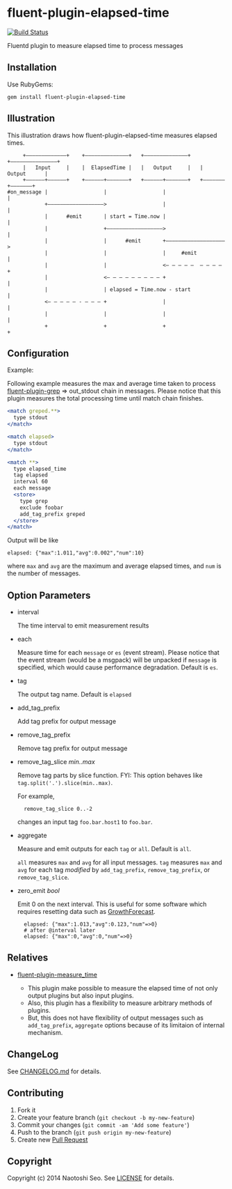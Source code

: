 # fluent-plugin-elapsed-time

[![Build Status](https://secure.travis-ci.org/sonots/fluent-plugin-elapsed-time.png?branch=master)](http://travis-ci.org/sonots/fluent-plugin-elapsed-time)

Fluentd plugin to measure elapsed time to process messages

## Installation

Use RubyGems:

    gem install fluent-plugin-elapsed-time

## Illustration

This illustration draws how fluent-plugin-elapsed-time measures elapsed times.

```
     +–––––––––––––+    +––––––––––––––+   +––––––––––––––+   +–––––––––––––––+
     |   Input     |    |  ElapsedTime |   |   Output     |   |   Output      |
     +––––––+––––––+    +––––––+–––––––+   +––––––+–––––––+   +–––––––+–––––––+
#on_message |                  |                  |                   |
            +––––––––––––––––––>                  |                   |
            |      #emit       | start = Time.now |                   |
            |                  +––––––––––––––––––>                   |
            |                  |      #emit       +–––––––––––––––––––>        
            |                  |                  |     #emit         |        
            |                  |                  <– – – – –  – – – – +        
            |                  <– – – – – – – – – +                   |
            |                  | elapsed = Time.now - start           |
            <– – – – – - – – – +                  |                   |
            |                  |                  |                   |
            +                  +                  +                   +
```

## Configuration

Example:

Following example measures the max and average time taken to process [fluent-plugin-grep](https://github.com/sonots/fluent-plugin-grep) => out_stdout chain in messages. Please notice that this plugin measures the total processing time until match chain finishes.

```apache
<match greped.**>
  type stdout
</match>

<match elapsed>
  type stdout
</match>

<match **>
  type elapsed_time
  tag elapsed
  interval 60
  each message
  <store>
    type grep
    exclude foobar
    add_tag_prefix greped
  </store>
</match>
```

Output will be like

```
elapsed: {"max":1.011,"avg":0.002","num":10}
```

where `max` and `avg` are the maximum and average elapsed times, and `num` is the number of messages.

## Option Parameters

* interval

    The time interval to emit measurement results

* each

    Measure time for each `message` or `es` (event stream). Please notice that the event stream (would be a msgpack) will be unpacked if `message` is specified, which would cause performance degradation. Default is `es`.

* tag

    The output tag name. Default is `elapsed`

* add_tag_prefix

    Add tag prefix for output message

* remove_tag_prefix

    Remove tag prefix for output message

* remove_tag_slice *min..max*

    Remove tag parts by slice function. FYI: This option behaves like `tag.split('.').slice(min..max)`.

    For example,

        remove_tag_slice 0..-2

    changes an input tag `foo.bar.host1` to `foo.bar`. 

* aggregate

    Measure and emit outputs for each `tag` or `all`. Default is `all`.

    `all` measures `max` and `avg` for all input messages.
    `tag` measures `max` and `avg` for each tag *modified* by `add_tag_prefix`, `remove_tag_prefix`, or `remove_tag_slice`. 

* zero_emit *bool*

    Emit 0 on the next interval. This is useful for some software which requires resetting data such as [GrowthForecast](http://kazeburo.github.io/GrowthForecast).

        elapsed: {"max":1.013,"avg":0.123,"num"=>0}
        # after @interval later
        elapsed: {"max":0,"avg":0,"num"=>0}

## Relatives

* [fluent-plugin-measure_time](https://github.com/sonots/fluent-plugin-measure_time)

  * This plugin make possible to measure the elapsed time of not only output plugins but also input plugins.
  * Also, this plugin has a flexibility to measure arbitrary methods of plugins. 
  * But, this does not have flexibility of output messages such as `add_tag_prefix`, `aggregate` options because of its limitaion of internal mechanism.

## ChangeLog

See [CHANGELOG.md](CHANGELOG.md) for details.

## Contributing

1. Fork it
2. Create your feature branch (`git checkout -b my-new-feature`)
3. Commit your changes (`git commit -am 'Add some feature'`)
4. Push to the branch (`git push origin my-new-feature`)
5. Create new [Pull Request](../../pull/new/master)

## Copyright

Copyright (c) 2014 Naotoshi Seo. See [LICENSE](LICENSE) for details.
